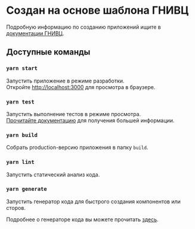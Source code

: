 # Создан на основе шаблона ГНИВЦ

Подробную информацию по созданию приложений ищите в [документации ГНИВЦ](https://dev.gnivc.ru/gnivc/ff-web).

## Доступные команды

### `yarn start`

Запустить приложение в режиме разработки.\
Откройте [http://localhost:3000](http://localhost:3000) для просмотра в браузере.

### `yarn test`

Запустить выполнение тестов в режиме просмотра.\
[Прочитайте документацию](https://facebook.github.io/create-react-app/docs/running-tests) для получения большей информации.

### `yarn build`

Собрать production-версию приложения в папку `build`.

### `yarn lint`

Запустить статический анализ кода.

### `yarn generate`

Запустить генератор кода для быстрого создания компонентов или сторов.

Подробнее о генераторе кода вы можете прочитать [здесь](https://dev.gnivc.ru/gnivc/ff/src/branch/master/packages/generator/README.md).
